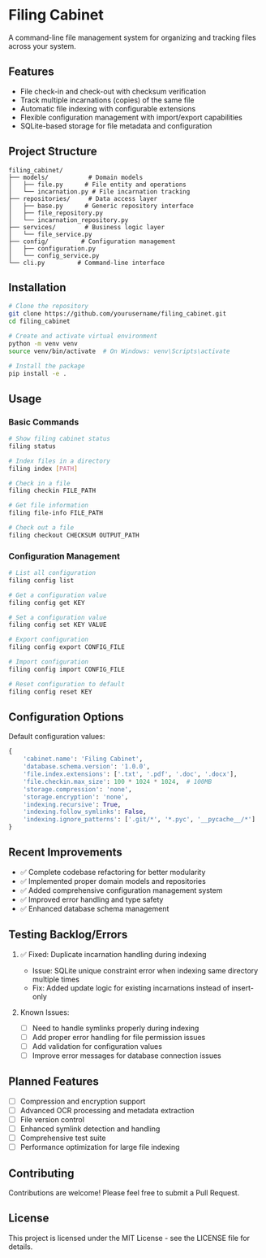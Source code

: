 # Filing Cabinet

A command-line file management system for organizing and tracking files across your system.

## Features

- File check-in and check-out with checksum verification
- Track multiple incarnations (copies) of the same file
- Automatic file indexing with configurable extensions
- Flexible configuration management with import/export capabilities
- SQLite-based storage for file metadata and configuration

## Project Structure

```
filing_cabinet/
├── models/           # Domain models
│   ├── file.py      # File entity and operations
│   └── incarnation.py # File incarnation tracking
├── repositories/     # Data access layer
│   ├── base.py      # Generic repository interface
│   ├── file_repository.py
│   └── incarnation_repository.py
├── services/        # Business logic layer
│   └── file_service.py
├── config/         # Configuration management
│   ├── configuration.py
│   └── config_service.py
└── cli.py         # Command-line interface
```

## Installation

```bash
# Clone the repository
git clone https://github.com/yourusername/filing_cabinet.git
cd filing_cabinet

# Create and activate virtual environment
python -m venv venv
source venv/bin/activate  # On Windows: venv\Scripts\activate

# Install the package
pip install -e .
```

## Usage

### Basic Commands

```bash
# Show filing cabinet status
filing status

# Index files in a directory
filing index [PATH]

# Check in a file
filing checkin FILE_PATH

# Get file information
filing file-info FILE_PATH

# Check out a file
filing checkout CHECKSUM OUTPUT_PATH
```

### Configuration Management

```bash
# List all configuration
filing config list

# Get a configuration value
filing config get KEY

# Set a configuration value
filing config set KEY VALUE

# Export configuration
filing config export CONFIG_FILE

# Import configuration
filing config import CONFIG_FILE

# Reset configuration to default
filing config reset KEY
```

## Configuration Options

Default configuration values:

```python
{
    'cabinet.name': 'Filing Cabinet',
    'database.schema.version': '1.0.0',
    'file.index.extensions': ['.txt', '.pdf', '.doc', '.docx'],
    'file.checkin.max_size': 100 * 1024 * 1024,  # 100MB
    'storage.compression': 'none',
    'storage.encryption': 'none',
    'indexing.recursive': True,
    'indexing.follow_symlinks': False,
    'indexing.ignore_patterns': ['.git/*', '*.pyc', '__pycache__/*']
}
```

## Recent Improvements

- ✅ Complete codebase refactoring for better modularity
- ✅ Implemented proper domain models and repositories
- ✅ Added comprehensive configuration management system
- ✅ Improved error handling and type safety
- ✅ Enhanced database schema management

## Testing Backlog/Errors

1. ✅ Fixed: Duplicate incarnation handling during indexing
   - Issue: SQLite unique constraint error when indexing same directory multiple times
   - Fix: Added update logic for existing incarnations instead of insert-only

2. Known Issues:
   - [ ] Need to handle symlinks properly during indexing
   - [ ] Add proper error handling for file permission issues
   - [ ] Add validation for configuration values
   - [ ] Improve error messages for database connection issues

## Planned Features

- [ ] Compression and encryption support
- [ ] Advanced OCR processing and metadata extraction
- [ ] File version control
- [ ] Enhanced symlink detection and handling
- [ ] Comprehensive test suite
- [ ] Performance optimization for large file indexing

## Contributing

Contributions are welcome! Please feel free to submit a Pull Request.

## License

This project is licensed under the MIT License - see the LICENSE file for details.